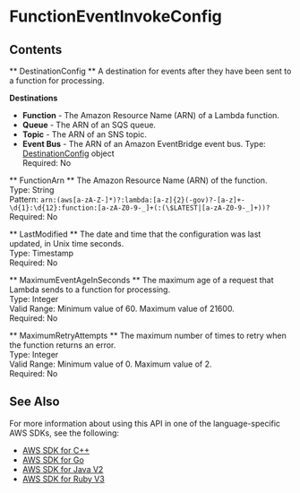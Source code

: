 # FunctionEventInvokeConfig<a name="API_FunctionEventInvokeConfig"></a>

## Contents<a name="API_FunctionEventInvokeConfig_Contents"></a>

 ** DestinationConfig **   <a name="SSS-Type-FunctionEventInvokeConfig-DestinationConfig"></a>
A destination for events after they have been sent to a function for processing\.  

**Destinations**
+  **Function** \- The Amazon Resource Name \(ARN\) of a Lambda function\.
+  **Queue** \- The ARN of an SQS queue\.
+  **Topic** \- The ARN of an SNS topic\.
+  **Event Bus** \- The ARN of an Amazon EventBridge event bus\.
Type: [DestinationConfig](API_DestinationConfig.md) object  
Required: No

 ** FunctionArn **   <a name="SSS-Type-FunctionEventInvokeConfig-FunctionArn"></a>
The Amazon Resource Name \(ARN\) of the function\.  
Type: String  
Pattern: `arn:(aws[a-zA-Z-]*)?:lambda:[a-z]{2}(-gov)?-[a-z]+-\d{1}:\d{12}:function:[a-zA-Z0-9-_]+(:(\$LATEST|[a-zA-Z0-9-_]+))?`   
Required: No

 ** LastModified **   <a name="SSS-Type-FunctionEventInvokeConfig-LastModified"></a>
The date and time that the configuration was last updated, in Unix time seconds\.  
Type: Timestamp  
Required: No

 ** MaximumEventAgeInSeconds **   <a name="SSS-Type-FunctionEventInvokeConfig-MaximumEventAgeInSeconds"></a>
The maximum age of a request that Lambda sends to a function for processing\.  
Type: Integer  
Valid Range: Minimum value of 60\. Maximum value of 21600\.  
Required: No

 ** MaximumRetryAttempts **   <a name="SSS-Type-FunctionEventInvokeConfig-MaximumRetryAttempts"></a>
The maximum number of times to retry when the function returns an error\.  
Type: Integer  
Valid Range: Minimum value of 0\. Maximum value of 2\.  
Required: No

## See Also<a name="API_FunctionEventInvokeConfig_SeeAlso"></a>

For more information about using this API in one of the language\-specific AWS SDKs, see the following:
+  [AWS SDK for C\+\+](https://docs.aws.amazon.com/goto/SdkForCpp/lambda-2015-03-31/FunctionEventInvokeConfig) 
+  [AWS SDK for Go](https://docs.aws.amazon.com/goto/SdkForGoV1/lambda-2015-03-31/FunctionEventInvokeConfig) 
+  [AWS SDK for Java V2](https://docs.aws.amazon.com/goto/SdkForJavaV2/lambda-2015-03-31/FunctionEventInvokeConfig) 
+  [AWS SDK for Ruby V3](https://docs.aws.amazon.com/goto/SdkForRubyV3/lambda-2015-03-31/FunctionEventInvokeConfig) 